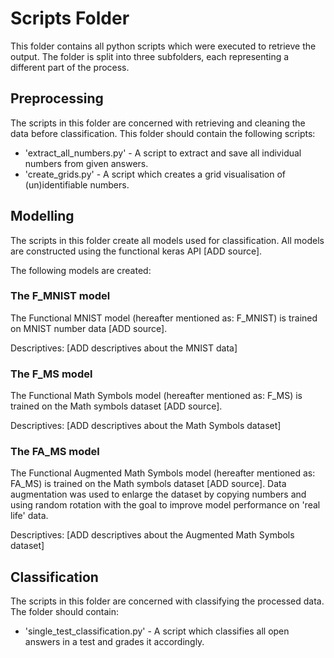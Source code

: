 # Scripts Folder

This folder contains all python scripts which were executed to retrieve the output. 
The folder is split into three subfolders, each representing a different part of the process. 

## Preprocessing
The scripts in this folder are concerned with retrieving and cleaning the data before classification. 
This folder should contain the following scripts: 
* 'extract_all_numbers.py' - A script to extract and save all individual numbers from given answers.
* 'create_grids.py' - A script which creates a grid visualisation of (un)identifiable numbers.

## Modelling 
The scripts in this folder create all models used for classification. 
All models are constructed using the functional keras API [ADD source].

The following models are created: 

### The F_MNIST model 
The Functional MNIST model (hereafter mentioned as: F_MNIST) is trained on MNIST number data [ADD source]. 

Descriptives:
[ADD descriptives about the MNIST data]

### The F_MS model
The Functional Math Symbols model (hereafter mentioned as: F_MS) is trained on the Math symbols dataset [ADD source]. 

Descriptives: 
[ADD descriptives about the Math Symbols dataset]

### The FA_MS model
The Functional Augmented Math Symbols model (hereafter mentioned as: FA_MS) is trained on the Math symbols dataset [ADD source]. Data augmentation was used to enlarge the dataset by copying numbers and using random rotation with the goal to improve model performance on 'real life' data. 

Descriptives: 
[ADD descriptives about the Augmented Math Symbols dataset]

## Classification
The scripts in this folder are concerned with classifying the processed data. 
The folder should contain: 
* 'single_test_classification.py' - A script which classifies all open answers in a test and grades it accordingly. 